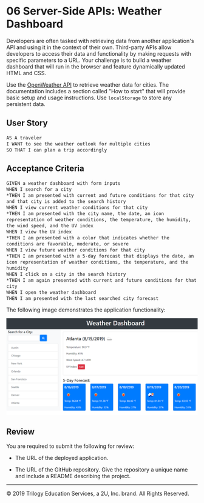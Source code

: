 # 06 Server-Side APIs: Weather Dashboard

Developers are often tasked with retrieving data from another application's API and using it in the context of their own. Third-party APIs allow developers to access their data and functionality by making requests with specific parameters to a URL. Your challenge is to build a weather dashboard that will run in the browser and feature dynamically updated HTML and CSS.

Use the [OpenWeather API](https://openweathermap.org/api) to retrieve weather data for cities. The documentation includes a section called "How to start" that will provide basic setup and usage instructions. Use `localStorage` to store any persistent data.

## User Story

```
AS A traveler
I WANT to see the weather outlook for multiple cities
SO THAT I can plan a trip accordingly
```

## Acceptance Criteria

```
GIVEN a weather dashboard with form inputs
WHEN I search for a city
*THEN I am presented with current and future conditions for that city and that city is added to the search history
WHEN I view current weather conditions for that city
*THEN I am presented with the city name, the date, an icon representation of weather conditions, the temperature, the humidity, the wind speed, and the UV index
WHEN I view the UV index
*THEN I am presented with a color that indicates whether the conditions are favorable, moderate, or severe
WHEN I view future weather conditions for that city
*THEN I am presented with a 5-day forecast that displays the date, an icon representation of weather conditions, the temperature, and the humidity
WHEN I click on a city in the search history
*THEN I am again presented with current and future conditions for that city
WHEN I open the weather dashboard
THEN I am presented with the last searched city forecast
```

The following image demonstrates the application functionality:

![weather dashboard demo](./Assets/06-server-side-apis-homework-demo.png)

## Review

You are required to submit the following for review:

* The URL of the deployed application.

* The URL of the GitHub repository. Give the repository a unique name and include a README describing the project.

- - -
© 2019 Trilogy Education Services, a 2U, Inc. brand. All Rights Reserved.
